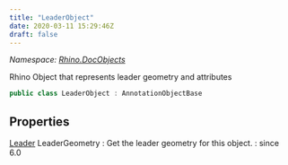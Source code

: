 ```yaml
---
title: "LeaderObject"
date: 2020-03-11 15:29:46Z
draft: false
---
```


*Namespace: [Rhino.DocObjects](../)*

Rhino Object that represents leader geometry and attributes
```cs
public class LeaderObject : AnnotationObjectBase
```
## Properties

[Leader](/rhinocommon/rhino/geometry/leader/) LeaderGeometry
: Get the leader geometry for this object.
: since 6.0
